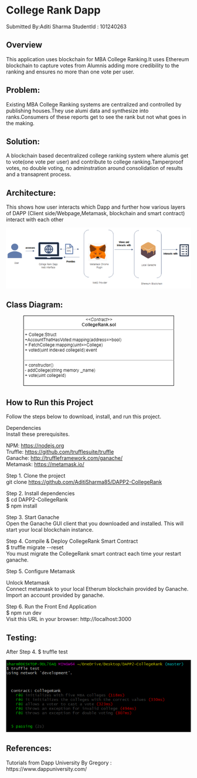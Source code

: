 <h1>College Rank Dapp</h1>

Submitted By:Aditi Sharma
StudentId : 101240263

<h2>Overview</h2>

This application uses blockchain for MBA College Ranking.It uses Ethereum blockchain to capture votes from Alumnis adding more credibility to the ranking and ensures no more than one vote per user.

<h2>Problem:</h2>
Existing MBA College Ranking systems are centralized and controlled by publishing houses.They use alumi data and synthesize into ranks.Consumers of these reports get to see the rank but not what goes in the making.

<h2>Solution:</h2>
A blockchain based decentralized college ranking system where alumis get to vote(one vote per user) and contribute to college ranking.Tamperproof votes, no double voting, no adminstration around consolidation of results and a transaprent process.


<h2>Architecture:</h2>

This shows how user interacts which Dapp and further how various layers of DAPP (Client side/Webpage,Metamask, blockchain and smart contract) interact with each other

<p align="center">
  <img src="/src/images/HighLevelArchitecture.PNG" alt="High Level Architecture"/>
</p>

<h2>Class Diagram:</h2>
<p align="center">
  <img src="/src/images/CollegeRank_class_diagram.png" alt="Class Diagram"/>
</p>
<h2>How to Run this Project</h2>

Follow the steps below to download, install, and run this project.<br>

Dependencies<br>
Install these prerequisites.<br>

NPM: https://nodejs.org<br>
Truffle: https://github.com/trufflesuite/truffle<br>
Ganache: http://truffleframework.com/ganache/<br>
Metamask: https://metamask.io/<br>

Step 1. Clone the project<br>
git clone https://github.com/AditiSharma85/DAPP2-CollegeRank<br>

Step 2. Install dependencies<br>
$ cd DAPP2-CollegeRank<br>
$ npm install<br>

Step 3. Start Ganache<br>
Open the Ganache GUI client that you downloaded and installed. This will start your local blockchain instance. <br>

Step 4. Compile & Deploy CollegeRank Smart Contract<br>
$ truffle migrate --reset <br>
You must migrate the CollegeRank smart contract each time your restart ganache.<br>

Step 5. Configure Metamask<br>

Unlock Metamask<br>
Connect metamask to your local Etherum blockchain provided by Ganache.<br>
Import an account provided by ganache.<br>

Step 6. Run the Front End Application<br>
$ npm run dev <br>
Visit this URL in your browser: http://localhost:3000<br>

<h2>Testing:</h2>

After Step 4. 
$ truffle test
<p align="center">
  <img src="/src/images/testcases.PNG" alt="Class Diagram"/>
</p>


<h2>References:</h2>
Tutorials from Dapp University By Gregory : https://www.dappuniversity.com/
